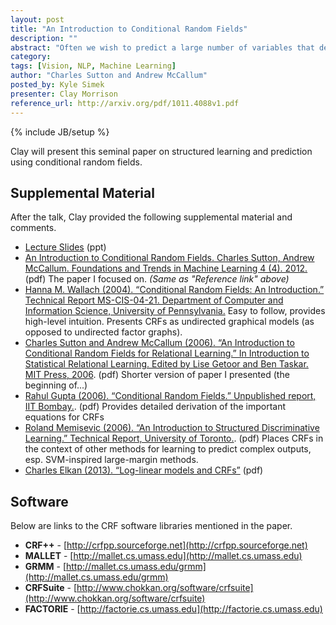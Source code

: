 ```yaml
---
layout: post
title: "An Introduction to Conditional Random Fields"
description: ""
abstract: "Often we wish to predict a large number of variables that depend on each other as well as on other observed variables. Structured prediction methods are essentially a combination of classification and graphical modeling, combining the ability of graphical models to compactly model multivariate data with the ability of classification methods to perform prediction using large sets of input features. This tutorial describes conditional random fields, a popular probabilistic method for structured prediction. CRFs have seen wide application in natural language processing, computer vision, and bioinformatics. We describe methods for inference and parameter estimation for CRFs, including practical issues for implementing large scale CRFs. We do not assume previous knowledge of graphical modeling, so this tutorial is intended to be useful to practitioners in a wide variety of fields."
category: 
tags: [Vision, NLP, Machine Learning]
author: "Charles Sutton and Andrew McCallum"
posted_by: Kyle Simek
presenter: Clay Morrison
reference_url: http://arxiv.org/pdf/1011.4088v1.pdf
---
```

{% include JB/setup %}

Clay will present this seminal paper on structured learning and prediction using conditional random fields.

Supplemental Material
-----------------------

After the talk, Clay provided the following supplemental material and comments.

* [Lecture Slides]({{site.baseurl}}/docs/CRFs-overview-release.pptx) (ppt)
* [An Introduction to Conditional Random Fields. Charles Sutton, Andrew McCallum. Foundations and Trends in Machine Learning 4 (4). 2012.]( http://homepages.inf.ed.ac.uk/csutton/publications/crftut-fnt.pdf) (pdf)  The paper I focused on. *(Same as "Reference link" above)*
* [Hanna M. Wallach (2004). “Conditional Random Fields: An Introduction.” Technical Report MS-CIS-04-21.  Department of Computer and Information Science, University of Pennsylvania.](http://repository.upenn.edu/cgi/viewcontent.cgi?article=1011&context=cis_reports) Easy to follow, provides high-level intuition.  Presents CRFs as undirected graphical models (as opposed to undirected factor graphs).  
* [Charles Sutton and Andrew McCallum (2006). “An Introduction to Conditional Random Fields for Relational Learning.”  In Introduction to Statistical Relational Learning.  Edited by Lise Getoor and Ben Taskar.  MIT Press, 2006](http://homepages.inf.ed.ac.uk/csutton/publications/crf-tutorial.pdf).  (pdf) Shorter version of paper I presented (the beginning of...)
* [Rahul Gupta (2006).  “Conditional Random Fields.”  Unpublished report, IIT Bombay.](http://www.it.iitb.ac.in/~grahul/main.pdf).  (pdf) Provides detailed derivation of the important equations for CRFs
* [Roland Memisevic (2006).  “An Introduction to Structured Discriminative Learning.”  Technical Report, University of Toronto.]( http://www.iro.umontreal.ca/~memisevr/pubs/sdl.pdf). (pdf) Places CRFs in the context of other methods for learning to predict complex outputs, esp. SVM-inspired large-margin methods.
* [Charles Elkan (2013). “Log-linear models and CRFs”](http://cseweb.ucsd.edu/users/elkan/250B/loglinearCRFs.pdf) (pdf)

Software
-------

Below are links to the CRF software libraries mentioned in the paper.

* **CRF++** -  [http://crfpp.sourceforge.net](http://crfpp.sourceforge.net)
* **MALLET** - [http://mallet.cs.umass.edu](http://mallet.cs.umass.edu)
* **GRMM** - [http://mallet.cs.umass.edu/grmm](http://mallet.cs.umass.edu/grmm)
* **CRFSuite** - [http://www.chokkan.org/software/crfsuite](http://www.chokkan.org/software/crfsuite)
* **FACTORIE** - [http://factorie.cs.umass.edu](http://factorie.cs.umass.edu)
